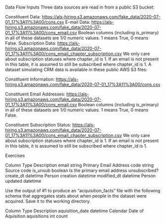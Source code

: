 Data Flow
Inputs
Three data sources are read in from a public S3 bucket:

Constituent Data: https://als-hiring.s3.amazonaws.com/fake_data/2020-07-01_17%3A11%3A00/cons.csv
E-mail Data:  https://als-hiring.s3.amazonaws.com/fake_data/2020-07-01_17%3A11%3A00/cons_email.csv
Boolean columns (including is_primary) in all of these datasets are 1/0 numeric values. 1 means True, 0 means False.
Subscription Data: https://als-hiring.s3.amazonaws.com/fake_data/2020-07-01_17%3A11%3A00/cons_email_chapter_subscription.csv
We only care about subscription statuses where chapter_id is 1.
If an email is not present in this table, it is assumed to still be subscribed where chapter_id is 1.
A dataset simulating CRM data is available in these public AWS S3 files:

Constituent Information: https://als-hiring.s3.amazonaws.com/fake_data/2020-07-01_17%3A11%3A00/cons.csv

Constituent Email Addresses: https://als-hiring.s3.amazonaws.com/fake_data/2020-07-01_17%3A11%3A00/cons_email.csv
Boolean columns (including is_primary) in all of these datasets are 1/0 numeric values. 1 means True, 0 means False.

Constituent Subscription Status: https://als-hiring.s3.amazonaws.com/fake_data/2020-07-01_17%3A11%3A00/cons_email_chapter_subscription.csv
We only care about subscription statuses where chapter_id is 1.
If an email is not present in this table, it is assumed to still be subscribed where chapter_id is 1.


Exercises


Column	    Type	    Description
email	    string	    Primary Email Address
code	    string	    Source code
is_unsub	boolean	    Is the primary email address unsubscribed?
create_dt	datetime	Person creation datetime
modified_dt	datetime	Person updated datetime

Use the output of #1 to produce an “acquisition_facts” file with the following schema that aggregates stats about when people in the dataset were acquired. Save it to the working directory.

Column	        Type	            Description
aquisition_date	datetime	        Calendar Date of Aquisition
aquisitions	    int	                count
